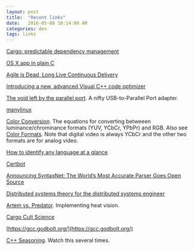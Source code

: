 ```yaml
---
layout: post
title:  "Recent links"
date:   2016-05-08 10:14:00 AM
categories: dev
tags: links
---
```


[Cargo: predictable dependency management](http://blog.rust-lang.org/2016/05/05/cargo-pillars.html)

[OS X app in plain C](https://github.com/jimon/osx_app_in_plain_c)

[Agile is Dead, Long Live Continuous Delivery](http://gradle.org/blog/agile-is-dead/)

[Introducing a new, advanced Visual C++ code optimizer](https://blogs.msdn.microsoft.com/vcblog/2016/05/04/new-code-optimizer/)

[The void left by the parallel port](https://medium.com/@tltx/the-void-left-by-the-parallel-port-51eb6c919e8a#.pzn7ihrwt). A nifty USB-to-Parallel Port adapter.

[manylinux](https://github.com/pypa/manylinux)

[Color Conversion](http://www.equasys.de/colorconversion.html). The equations for converting betweeen luminance/chrominance formats (YUV, YCbCr, YPbPr) and RGB. Also see [Color Formats](http://www.equasys.de/colorformat.html). Note that digital video is always YCbCr and the other two formats are for analog video.

[How to identify any language at a glance](https://theweek.com/articles/617776/how-identify-language-glance)

[Certbot](https://www.eff.org/deeplinks/2016/05/announcing-certbot-new-tls-robot)

[Announcing SyntaxNet: The World’s Most Accurate Parser Goes Open Source](http://googleresearch.blogspot.com/2016/05/announcing-syntaxnet-worlds-most.html?m=1)

[Distributed systems theory for the distributed systems engineer](http://the-paper-trail.org/blog/distributed-systems-theory-for-the-distributed-systems-engineer/)

[Artem vs. Predator](http://www.ribbonfarm.com/2016/05/12/artem-vs-predator/). Implementing heat vision.

[Cargo Cult Science](http://calteches.library.caltech.edu/51/2/CargoCult.htm)

[https://gcc.godbolt.org/](https://gcc.godbolt.org/)

[C++ Seasoning](https://www.youtube.com/watch?v=qH6sSOr-yk8&list=PL0IJqh3Gjgo2dfreKafVN8siMoIiW21lc). Watch this several times.
